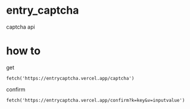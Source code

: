 # entry_captcha
captcha api

# how to
get
```
fetch('https://entrycaptcha.vercel.app/captcha')
```

confirm
```
fetch('https://entrycaptcha.vercel.app/confirm?k=key&v=inputvalue')
```
